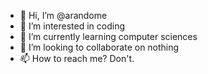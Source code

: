 - 👋 Hi, I’m @arandome
- 👀 I’m interested in coding
- 🌱 I’m currently learning computer sciences
- 💞️ I’m looking to collaborate on nothing
- 📫 How to reach me? Don't.

<!---
arandome/arandome is a ✨ special ✨ repository because its `README.md` (this file) appears on your GitHub profile.
You can click the Preview link to take a look at your changes.
--->
